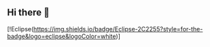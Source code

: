 ## Hi there 👋

[!Eclipse(https://img.shields.io/badge/Eclipse-2C2255?style=for-the-badge&logo=eclipse&logoColor=white)]
